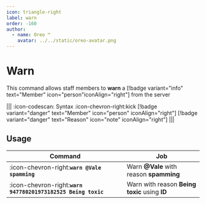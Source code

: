 ```yaml
---
icon: triangle-right
label: warn
order: -160
author:
  - name: Oreo ™
    avatar: ../../static/oreo-avatar.png
---
```


# Warn

This command allows staff members to **warn** a [!badge variant="info" text="Member" icon="person"iconAlign="right"] from the server

||| :icon-codescan: Syntax
:icon-chevron-right:kick [!badge variant="danger" text="Member" icon="person" iconAlign="right"] [!badge variant="danger" text="Reason" icon="note" iconAlign="right"]
|||

## Usage

| Command                                                       | Job                                           |
| ------------------------------------------------------------- | --------------------------------------------- |
| :icon-chevron-right:**`warn @Vale spamming`**                 | Warn **@Vale** with reason **spamming**       |
| :icon-chevron-right:**`warn 947780201973182525 Being toxic`** | Warn with reason **Being toxic** using **ID** |
